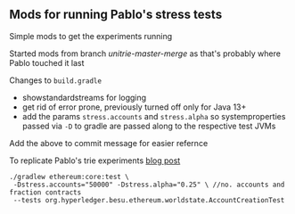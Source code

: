 ## Mods for running Pablo's stress tests
Simple mods to get the experiments running

Started mods from branch *unitrie-master-merge* as that's probably where Pablo touched it last

Changes to `build.gradle`
- showstandardstreams for logging
- get rid of error prone,  previously turned off only for Java 13+
- add the params `stress.accounts` and `stress.alpha`  so systemproperties passed via `-D` to gradle are passed along to the respective test JVMs

Add the above to commit message for easier refernce

To replicate Pablo's trie experiments [blog post](https://blog.rsk.co/noticia/stress-testing-ethereums-world-state/)


``` 
./gradlew ethereum:core:test \
 -Dstress.accounts="50000" -Dstress.alpha="0.25" \ //no. accounts and fraction contracts
 --tests org.hyperledger.besu.ethereum.worldstate.AccountCreationTest
```

